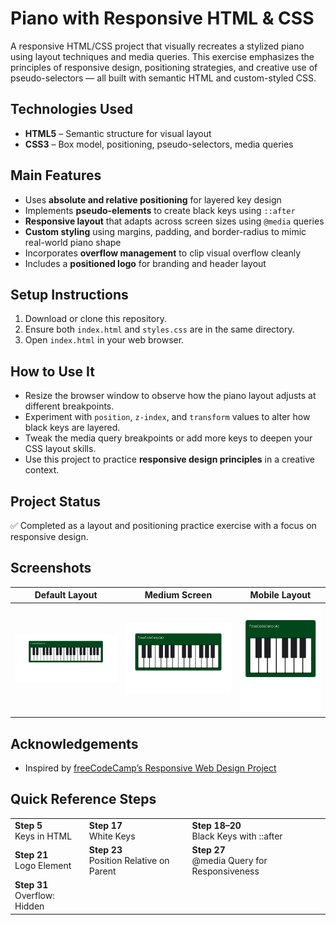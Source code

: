 # Piano with Responsive HTML & CSS

A responsive HTML/CSS project that visually recreates a stylized piano using layout techniques and media queries. This exercise emphasizes the principles of responsive design, positioning strategies, and creative use of pseudo-selectors — all built with semantic HTML and custom-styled CSS.

## Technologies Used

- **HTML5** – Semantic structure for visual layout
- **CSS3** – Box model, positioning, pseudo-selectors, media queries

## Main Features

- Uses **absolute and relative positioning** for layered key design
- Implements **pseudo-elements** to create black keys using `::after`
- **Responsive layout** that adapts across screen sizes using `@media` queries
- **Custom styling** using margins, padding, and border-radius to mimic real-world piano shape
- Incorporates **overflow management** to clip visual overflow cleanly
- Includes a **positioned logo** for branding and header layout

## Setup Instructions

1. Download or clone this repository.
2. Ensure both `index.html` and `styles.css` are in the same directory.
3. Open `index.html` in your web browser.

## How to Use It

- Resize the browser window to observe how the piano layout adjusts at different breakpoints.
- Experiment with `position`, `z-index`, and `transform` values to alter how black keys are layered.
- Tweak the media query breakpoints or add more keys to deepen your CSS layout skills.
- Use this project to practice **responsive design principles** in a creative context.

## Project Status

✅ Completed as a layout and positioning practice exercise with a focus on responsive design.

## Screenshots

| Default Layout | Medium Screen | Mobile Layout |
|----------------|----------------|----------------|
| ![](img/piano-00-scsh.png) | ![](img/piano-01-scsh.png) | ![](img/piano-03-scsh.png) |

## Acknowledgements

- Inspired by [freeCodeCamp’s Responsive Web Design Project](https://www.freecodecamp.org/learn/2022/responsive-web-design/learn-responsive-web-design-by-building-a-piano/)

## Quick Reference Steps

<table>
  <tr>
    <td><strong>Step 5</strong><br>Keys in HTML</td>
    <td><strong>Step 17</strong><br>White Keys</td>
    <td><strong>Step 18–20</strong><br>Black Keys with ::after</td>
  </tr>
  <tr>
    <td><strong>Step 21</strong><br>Logo Element</td>
    <td><strong>Step 23</strong><br>Position Relative on Parent</td>
    <td><strong>Step 27</strong><br>@media Query for Responsiveness</td>
  </tr>
  <tr>
    <td><strong>Step 31</strong><br>Overflow: Hidden</td>
    <td></td>
    <td></td>
  </tr>
</table>
